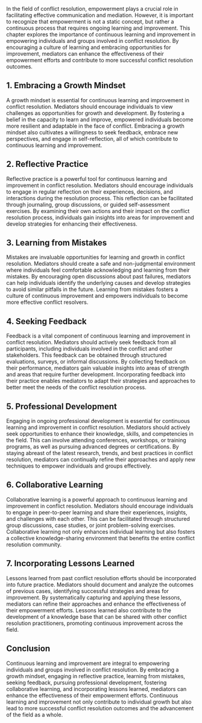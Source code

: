 
In the field of conflict resolution, empowerment plays a crucial role in facilitating effective communication and mediation. However, it is important to recognize that empowerment is not a static concept, but rather a continuous process that requires ongoing learning and improvement. This chapter explores the importance of continuous learning and improvement in empowering individuals and groups involved in conflict resolution. By encouraging a culture of learning and embracing opportunities for improvement, mediators can enhance the effectiveness of their empowerment efforts and contribute to more successful conflict resolution outcomes.

## 1\. Embracing a Growth Mindset

A growth mindset is essential for continuous learning and improvement in conflict resolution. Mediators should encourage individuals to view challenges as opportunities for growth and development. By fostering a belief in the capacity to learn and improve, empowered individuals become more resilient and adaptable in the face of conflict. Embracing a growth mindset also cultivates a willingness to seek feedback, embrace new perspectives, and engage in self-reflection, all of which contribute to continuous learning and improvement.

## 2\. Reflective Practice

Reflective practice is a powerful tool for continuous learning and improvement in conflict resolution. Mediators should encourage individuals to engage in regular reflection on their experiences, decisions, and interactions during the resolution process. This reflection can be facilitated through journaling, group discussions, or guided self-assessment exercises. By examining their own actions and their impact on the conflict resolution process, individuals gain insights into areas for improvement and develop strategies for enhancing their effectiveness.

## 3\. Learning from Mistakes

Mistakes are invaluable opportunities for learning and growth in conflict resolution. Mediators should create a safe and non-judgmental environment where individuals feel comfortable acknowledging and learning from their mistakes. By encouraging open discussions about past failures, mediators can help individuals identify the underlying causes and develop strategies to avoid similar pitfalls in the future. Learning from mistakes fosters a culture of continuous improvement and empowers individuals to become more effective conflict resolvers.

## 4\. Seeking Feedback

Feedback is a vital component of continuous learning and improvement in conflict resolution. Mediators should actively seek feedback from all participants, including individuals involved in the conflict and other stakeholders. This feedback can be obtained through structured evaluations, surveys, or informal discussions. By collecting feedback on their performance, mediators gain valuable insights into areas of strength and areas that require further development. Incorporating feedback into their practice enables mediators to adapt their strategies and approaches to better meet the needs of the conflict resolution process.

## 5\. Professional Development

Engaging in ongoing professional development is essential for continuous learning and improvement in conflict resolution. Mediators should actively seek opportunities to enhance their knowledge, skills, and competencies in the field. This can involve attending conferences, workshops, or training programs, as well as pursuing advanced degrees or certifications. By staying abreast of the latest research, trends, and best practices in conflict resolution, mediators can continually refine their approaches and apply new techniques to empower individuals and groups effectively.

## 6\. Collaborative Learning

Collaborative learning is a powerful approach to continuous learning and improvement in conflict resolution. Mediators should encourage individuals to engage in peer-to-peer learning and share their experiences, insights, and challenges with each other. This can be facilitated through structured group discussions, case studies, or joint problem-solving exercises. Collaborative learning not only enhances individual learning but also fosters a collective knowledge-sharing environment that benefits the entire conflict resolution community.

## 7\. Incorporating Lessons Learned

Lessons learned from past conflict resolution efforts should be incorporated into future practice. Mediators should document and analyze the outcomes of previous cases, identifying successful strategies and areas for improvement. By systematically capturing and applying these lessons, mediators can refine their approaches and enhance the effectiveness of their empowerment efforts. Lessons learned also contribute to the development of a knowledge base that can be shared with other conflict resolution practitioners, promoting continuous improvement across the field.

## Conclusion

Continuous learning and improvement are integral to empowering individuals and groups involved in conflict resolution. By embracing a growth mindset, engaging in reflective practice, learning from mistakes, seeking feedback, pursuing professional development, fostering collaborative learning, and incorporating lessons learned, mediators can enhance the effectiveness of their empowerment efforts. Continuous learning and improvement not only contribute to individual growth but also lead to more successful conflict resolution outcomes and the advancement of the field as a whole.
